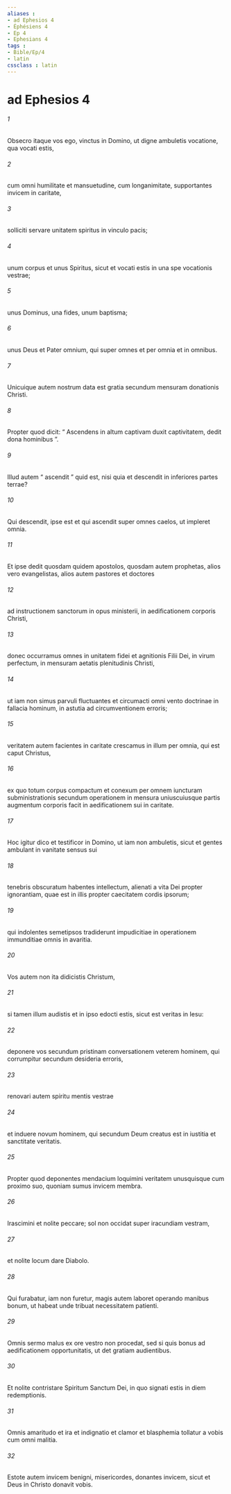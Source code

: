 ```yaml
---
aliases : 
- ad Ephesios 4
- Éphésiens 4
- Ep 4
- Ephesians 4
tags : 
- Bible/Ep/4
- latin
cssclass : latin
---
```


# ad Ephesios 4

###### 1
Obsecro itaque vos ego, vinctus in Domino, ut digne ambuletis vocatione, qua vocati estis, 
###### 2
cum omni humilitate et mansuetudine, cum longanimitate, supportantes invicem in caritate, 
###### 3
solliciti servare unitatem spiritus in vinculo pacis; 
###### 4
unum corpus et unus Spiritus, sicut et vocati estis in una spe vocationis vestrae; 
###### 5
unus Dominus, una fides, unum baptisma; 
###### 6
unus Deus et Pater omnium, qui super omnes et per omnia et in omnibus.
###### 7
Unicuique autem nostrum data est gratia secundum mensuram donationis Christi. 
###### 8
Propter quod dicit: “ Ascendens in altum captivam duxit captivitatem, dedit dona hominibus ”.
###### 9
Illud autem “ ascendit ” quid est, nisi quia et descendit in inferiores partes terrae? 
###### 10
Qui descendit, ipse est et qui ascendit super omnes caelos, ut impleret omnia. 
###### 11
Et ipse dedit quosdam quidem apostolos, quosdam autem prophetas, alios vero evangelistas, alios autem pastores et doctores 
###### 12
ad instructionem sanctorum in opus ministerii, in aedificationem corporis Christi, 
###### 13
donec occurramus omnes in unitatem fidei et agnitionis Filii Dei, in virum perfectum, in mensuram aetatis plenitudinis Christi, 
###### 14
ut iam non simus parvuli fluctuantes et circumacti omni vento doctrinae in fallacia hominum, in astutia ad circumventionem erroris; 
###### 15
veritatem autem facientes in caritate crescamus in illum per omnia, qui est caput Christus, 
###### 16
ex quo totum corpus compactum et conexum per omnem iuncturam subministrationis secundum operationem in mensura uniuscuiusque partis augmentum corporis facit in aedificationem sui in caritate.
###### 17
Hoc igitur dico et testificor in Domino, ut iam non ambuletis, sicut et gentes ambulant in vanitate sensus sui 
###### 18
tenebris obscuratum habentes intellectum, alienati a vita Dei propter ignorantiam, quae est in illis propter caecitatem cordis ipsorum; 
###### 19
qui indolentes semetipsos tradiderunt impudicitiae in operationem immunditiae omnis in avaritia.
###### 20
Vos autem non ita didicistis Christum, 
###### 21
si tamen illum audistis et in ipso edocti estis, sicut est veritas in Iesu: 
###### 22
deponere vos secundum pristinam conversationem veterem hominem, qui corrumpitur secundum desideria erroris, 
###### 23
renovari autem spiritu mentis vestrae 
###### 24
et induere novum hominem, qui secundum Deum creatus est in iustitia et sanctitate veritatis. 
###### 25
Propter quod deponentes mendacium loquimini veritatem unusquisque cum proximo suo, quoniam sumus invicem membra. 
###### 26
Irascimini et nolite peccare; sol non occidat super iracundiam vestram, 
###### 27
et nolite locum dare Diabolo. 
###### 28
Qui furabatur, iam non furetur, magis autem laboret operando manibus bonum, ut habeat unde tribuat necessitatem patienti. 
###### 29
Omnis sermo malus ex ore vestro non procedat, sed si quis bonus ad aedificationem opportunitatis, ut det gratiam audientibus. 
###### 30
Et nolite contristare Spiritum Sanctum Dei, in quo signati estis in diem redemptionis.
###### 31
Omnis amaritudo et ira et indignatio et clamor et blasphemia tollatur a vobis cum omni malitia. 
###### 32
Estote autem invicem benigni, misericordes, donantes invicem, sicut et Deus in Christo donavit vobis.
